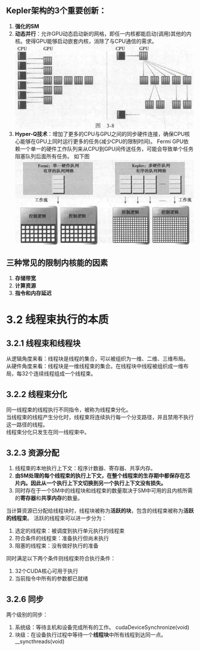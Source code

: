 ## Kepler架构的3个重要创新：
1. **强化的SM**
2. **动态并行**：允许GPU动态启动新的网格，即任一内核都能启动(调用)其他的内核。使得GPU能够启动嵌套内核，消除了与CPU通信的需求。
![动态并行](./imgs/动态并行.png)
3. **Hyper-Q技术**：增加了更多的CPU与GPU之间的同步硬件连接，确保CPU核心能够在GPU上同时运行更多的任务(减少CPU的限制时间)。  Fermi GPU依赖一个单一的硬件工作队列来从CPU到GPU间传送任务，可能会导致单个任务阻塞队列后面所有任务。 如下图
![Hyper-Q](./imgs/Hyper-Q.png)


## 三种常见的限制内核能的因素
1. **存储带宽**
2. **计算资源**
3. **指令和内存延迟**

# 3.2 线程束执行的本质

## 3.2.1 线程束和线程块
从逻辑角度来看：线程块是线程的集合，可以被组织为一维、二维、三维布局。  <br>
从硬件角度来看：线程块是一维线程束的集合。在线程块中线程被组织成一维布局，每32个连续线程组成一个线程束。

## 3.2.2 线程束分化
同一线程束的线程执行不同指令，被称为线程束分化。 <br>
当线程束的线程产生分化时，线程束将连续执行每一个分支路径，并且禁用不执行这一路径的线程。 <br>
线程束分化只发生在同一线程束中。

## 3.2.3 资源分配
1. 线程束的本地执行上下文：程序计数器、寄存器、共享内存。 <br>
2. **由SM处理的每个线程束的执行上下文，在整个线程束的生存期中都保存在芯片内。因此从一个执行上下文切换到另一个执行上下文没有损失。** <br>
3. 同时存在于一个SM中的线程块和线程束的数量取决于SM中可用的且内核所需的**寄存器**和**共享内存**的数量。

当计算资源已分配给线程块时，线程块被称为**活跃的块**，包含的线程束被称为**活跃的线程束**。 活跃的线程束可以进一步分为：
1. 选定的线程束：被调度到执行单元执行的线程束
2. 符合条件的线程束：准备执行但尚未执行
3. 阻塞的线程束：没有做好执行的准备

同时满足以下两个条件则线程束符合执行条件：
1. 32个CUDA核心可用于执行
2. 当前指令中所有的参数都已就绪


## 3.2.6 同步
两个级别的同步：
1. 系统级：等待主机和设备完成所有的工作。 cudaDeviceSynchronize(void)
2. 块级：在设备执行过程中等待一个**线程块**中所有线程到达同一点。 __syncthreads(void)

